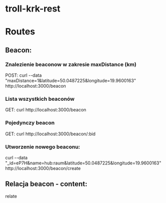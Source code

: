 # troll-krk-rest

# Routes

## Beacon:

### Znalezienie beaconow w zakresie maxDistance (km)
POST:
curl --data "maxDistance=1&latitude=50.0487225&longitude=19.9600163" http://localhost:3000/beacon

### Lista wszystkich beaconów
GET:
curl http://localhost:3000/beacon

### Pojedynczy beacon
GET:
curl http://localhost:3000/beacon/:bid

### Utworzenie nowego beaconu:
curl --data "_id=eP7H&name=hub:raum&latitude=50.0487225&longitude=19.9600163" http://localhost:3000/beacon/create


## Relacja beacon - content:

relate
